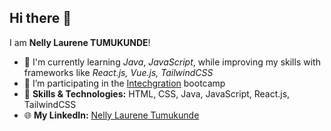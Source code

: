 ## Hi there 👋

I am **Nelly Laurene TUMUKUNDE**!

- 🌱 I'm currently learning *Java*, *JavaScript*, while improving my skills with frameworks like *React.js, Vue.js, TailwindCSS*
- 🔭 I’m participating in the [Intechgration](https://intechgration.io/) bootcamp
- 🚀 **Skills & Technologies:** HTML, CSS, Java, JavaScript, React.js, TailwindCSS
- 🌐 **My LinkedIn:** [Nelly Laurene Tumukunde](https://www.linkedin.com/in/nelly-laurene-tumukunde/)

